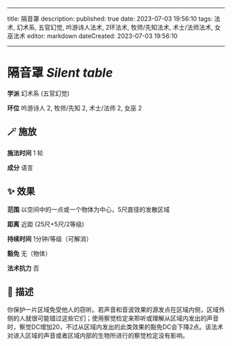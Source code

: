 
---
title: 隔音罩
description: 
published: true
date: 2023-07-03 19:56:10
tags: 法术, 幻术系, 五官幻觉, 吟游诗人法术, 2环法术, 牧师/先知法术, 术士/法师法术, 女巫法术
editor: markdown
dateCreated: 2023-07-03 19:56:10

---

# **隔音罩** *Silent table*

**学派** 幻术系 (五官幻觉) 

**环位** 吟游诗人 2, 牧师/先知 2, 术士/法师 2, 女巫 2

## 🪄 施放

**施法时间** 1 轮

**成分** 语言

## ✨ 效果  

**范围** 以空间中的一点或一个物体为中心，5尺直径的发散区域

**距离** 近距 (25尺+5尺/2等级)  

**持续时间** 1分钟/等级（可解消） 

**豁免** 无（物体）

**法术抗力** 否

## 📖 描述

你保护一片区域免受他人的窃听。若声音和音波效果的源发点在区域内侧，区域外侧的人就很可能错过这些它们；使用察觉检定来聆听或理解从区域内发出的声音时，察觉DC增加20，不过从区域内发出的此类效果的豁免DC会下降2点。该法术对进入区域的声音或者区域内部的生物所进行的察觉检定没有影响。
    